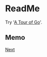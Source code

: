 # ReadMe
Try '[A Tour of Go](https://go-tour-jp.appspot.com/list)'.

## Memo
[Next](https://go-tour-jp.appspot.com/methods/15)
